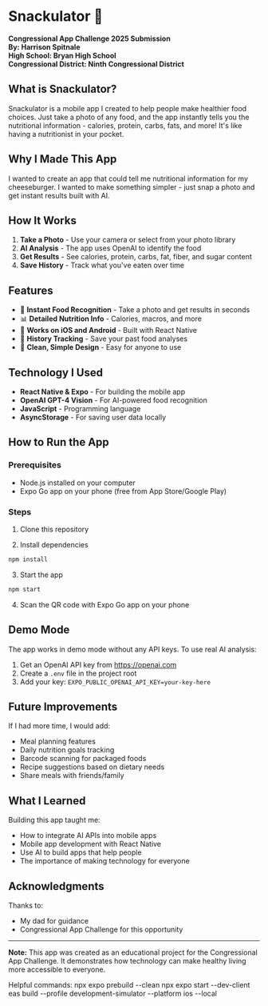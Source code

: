 # Snackulator 🍎

**Congressional App Challenge 2025 Submission**  
**By: Harrison Spitnale**  
**High School: Bryan High School**  
**Congressional District: Ninth Congressional District**

## What is Snackulator?

Snackulator is a mobile app I created to help people make healthier food choices. Just take a photo of any food, and the app instantly tells you the nutritional information - calories, protein, carbs, fats, and more! It's like having a nutritionist in your pocket.

## Why I Made This App

I wanted to create an app that could tell me nutritional information for my cheeseburger. I wanted to make something simpler - just snap a photo and get instant results built with AI. 

## How It Works

1. **Take a Photo** - Use your camera or select from your photo library
2. **AI Analysis** - The app uses OpenAI to identify the food
3. **Get Results** - See calories, protein, carbs, fat, fiber, and sugar content
4. **Save History** - Track what you've eaten over time

## Features

- 📸 **Instant Food Recognition** - Take a photo and get results in seconds
- 📊 **Detailed Nutrition Info** - Calories, macros, and more
- 📱 **Works on iOS and Android** - Built with React Native
- 💾 **History Tracking** - Save your past food analyses
- 🎨 **Clean, Simple Design** - Easy for anyone to use

## Technology I Used

- **React Native & Expo** - For building the mobile app
- **OpenAI GPT-4 Vision** - For AI-powered food recognition
- **JavaScript** - Programming language
- **AsyncStorage** - For saving user data locally

## How to Run the App

### Prerequisites
- Node.js installed on your computer
- Expo Go app on your phone (free from App Store/Google Play)

### Steps
1. Clone this repository

2. Install dependencies
```bash
npm install
```

3. Start the app
```bash
npm start
```

4. Scan the QR code with Expo Go app on your phone

## Demo Mode

The app works in demo mode without any API keys. To use real AI analysis:
1. Get an OpenAI API key from https://openai.com
2. Create a `.env` file in the project root
3. Add your key: `EXPO_PUBLIC_OPENAI_API_KEY=your-key-here`

## Future Improvements

If I had more time, I would add:
- Meal planning features
- Daily nutrition goals tracking
- Barcode scanning for packaged foods
- Recipe suggestions based on dietary needs
- Share meals with friends/family

## What I Learned

Building this app taught me:
- How to integrate AI APIs into mobile apps
- Mobile app development with React Native
- Use AI to build apps that help people
- The importance of making technology for everyone

## Acknowledgments

Thanks to:
- My dad for guidance
- Congressional App Challenge for this opportunity

---

**Note:** This app was created as an educational project for the Congressional App Challenge. It demonstrates how technology can make healthy living more accessible to everyone.


Helpful commands:
npx expo prebuild --clean
npx expo start --dev-client
eas build --profile development-simulator --platform ios --local
